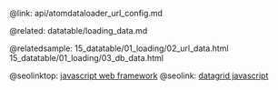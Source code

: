 @link: api/atomdataloader_url_config.md


@related:
	datatable/loading_data.md

@relatedsample:
	15_datatable/01_loading/02_url_data.html
	15_datatable/01_loading/03_db_data.html

@seolinktop: [javascript web framework](https://webix.com)
@seolink: [datagrid javascript](https://webix.com/widget/datatable/)
